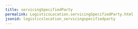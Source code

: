 ```yaml
---
title: servicingSpecifiedParty
permalink: LogisticsLocation.servicingSpecifiedParty.html
jsonid: logisticslocation_servicingspecifiedparty
---
```

